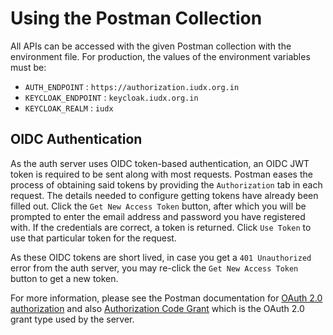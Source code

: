 # Using the Postman Collection

All APIs can be accessed with the given Postman collection with the environment file. For production, the values of the environment variables must be:

* `AUTH_ENDPOINT` : `https://authorization.iudx.org.in`
* `KEYCLOAK_ENDPOINT` : `keycloak.iudx.org.in`
* `KEYCLOAK_REALM` : `iudx`

## OIDC Authentication

As the auth server uses OIDC token-based authentication, an OIDC JWT token is required to be sent along with most requests. Postman eases the process of obtaining said tokens by providing the `Authorization` tab in each request. The details needed to configure getting tokens have already been filled out. Click the `Get New Access Token` button, after which you will be prompted to enter the email address and password you have registered with. If the credentials are correct, a token is returned. Click `Use Token` to use that particular token for the request.

As these OIDC tokens are short lived, in case you get a `401 Unauthorized` error from the auth server, you may re-click the `Get New Access Token` button to get a new token.

For more information, please see the Postman documentation for [OAuth 2.0 authorization](https://learning.postman.com/docs/sending-requests/authorization/#oauth-20) and also [Authorization Code Grant](https://learning.postman.com/docs/sending-requests/authorization/#authorization-code) which is the OAuth 2.0 grant type used by the server.
